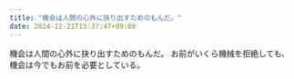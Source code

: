 ```yaml
---
title: "機会は人間の心外に抉り出すためのもんだ。"
date: 2024-12-21T15:37:47+09:00
---
```

機会は人間の心外に抉り出すためのもんだ。
お前がいくら機械を拒絶しても、機会は今でもお前を必要としている。
